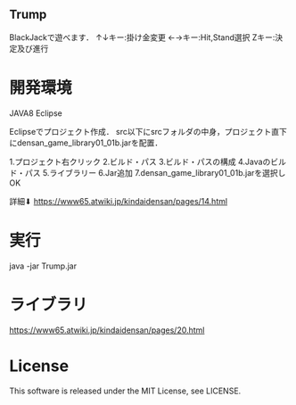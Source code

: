 Trump
----
BlackJackで遊べます．
↑↓キー:掛け金変更
←→キー:Hit,Stand選択
Zキー:決定及び進行

# 開発環境
JAVA8
Eclipse

Eclipseでプロジェクト作成．
src以下にsrcフォルダの中身，プロジェクト直下にdensan_game_library01_01b.jarを配置．

1.プロジェクト右クリック
2.ビルド・パス
3.ビルド・パスの構成
4.Javaのビルド・パス
5.ライブラリー
6.Jar追加
7.densan_game_library01_01b.jarを選択しOK

詳細⬇︎
https://www65.atwiki.jp/kindaidensan/pages/14.html

# 実行
java -jar Trump.jar

# ライブラリ
https://www65.atwiki.jp/kindaidensan/pages/20.html

# License
This software is released under the MIT License, see LICENSE.
